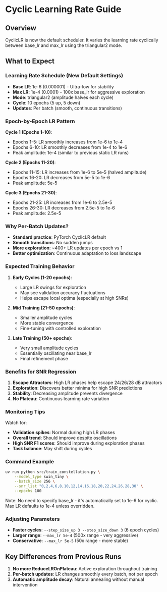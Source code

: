 # Cyclic Learning Rate Guide

## Overview
CyclicLR is now the default scheduler. It varies the learning rate cyclically between base_lr and max_lr using the triangular2 mode.

## What to Expect

### Learning Rate Schedule (New Default Settings)
- **Base LR**: 1e-6 (0.000001) - Ultra-low for stability
- **Max LR**: 1e-4 (0.0001) - 100x base_lr for aggressive exploration
- **Mode**: triangular2 (amplitude halves each cycle)
- **Cycle**: 10 epochs (5 up, 5 down)
- **Updates**: Per batch (smooth, continuous transitions)

### Epoch-by-Epoch LR Pattern

**Cycle 1 (Epochs 1-10)**:
- Epochs 1-5: LR smoothly increases from 1e-6 to 1e-4
- Epochs 6-10: LR smoothly decreases from 1e-4 to 1e-6
- Peak amplitude: 1e-4 (similar to previous static LR runs)

**Cycle 2 (Epochs 11-20)**:
- Epochs 11-15: LR increases from 1e-6 to 5e-5 (halved amplitude)
- Epochs 16-20: LR decreases from 5e-5 to 1e-6
- Peak amplitude: 5e-5

**Cycle 3 (Epochs 21-30)**:
- Epochs 21-25: LR increases from 1e-6 to 2.5e-5
- Epochs 26-30: LR decreases from 2.5e-5 to 1e-6
- Peak amplitude: 2.5e-5

### Why Per-Batch Updates?
- **Standard practice**: PyTorch CyclicLR default
- **Smooth transitions**: No sudden jumps
- **More exploration**: ~400+ LR updates per epoch vs 1
- **Better optimization**: Continuous adaptation to loss landscape

### Expected Training Behavior

1. **Early Cycles (1-20 epochs)**:
   - Large LR swings for exploration
   - May see validation accuracy fluctuations
   - Helps escape local optima (especially at high SNRs)

2. **Mid Training (21-50 epochs)**:
   - Smaller amplitude cycles
   - More stable convergence
   - Fine-tuning with controlled exploration

3. **Late Training (50+ epochs)**:
   - Very small amplitude cycles
   - Essentially oscillating near base_lr
   - Final refinement phase

### Benefits for SNR Regression

1. **Escape Attractors**: High LR phases help escape 24/26/28 dB attractors
2. **Exploration**: Discovers better minima for high SNR predictions
3. **Stability**: Decreasing amplitude prevents divergence
4. **No Plateau**: Continuous learning rate variation

### Monitoring Tips

Watch for:
- **Validation spikes**: Normal during high LR phases
- **Overall trend**: Should improve despite oscillations
- **High SNR F1 scores**: Should improve during exploration phases
- **Task balance**: May shift during cycles

### Command Example

```bash
uv run python src/train_constellation.py \
    --model_type swin_tiny \
    --batch_size 256 \
    --snr_list "0,2,4,6,8,10,12,14,16,18,20,22,24,26,28,30" \
    --epochs 100
```

Note: No need to specify base_lr - it's automatically set to 1e-6 for cyclic.
Max LR defaults to 1e-4 unless overridden.

### Adjusting Parameters

- **Faster cycles**: `--step_size_up 3 --step_size_down 3` (6 epoch cycles)
- **Larger range**: `--max_lr 5e-4` (500x range - very aggressive)
- **Conservative**: `--max_lr 5e-5` (50x range - more stable)

## Key Differences from Previous Runs

1. **No more ReduceLROnPlateau**: Active exploration throughout training
2. **Per-batch updates**: LR changes smoothly every batch, not per epoch
3. **Automatic amplitude decay**: Natural annealing without manual intervention